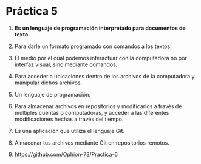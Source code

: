 # Práctica 5

1. **Es un lenguaje de programación interpretado para documentos de texto.**
2. Para darle un formato programado con comandos a los textos.
3. El medio por el cual podemos interactuar con la computadora no por interfaz visual, sino mediante comandos.
4. Para acceder a ubicaciones dentro de los archivos de la computadora y manipular dichos archivos.
5. Un lenguaje de programación.
6. Para almacenar archivos en repositorios y modificarlos a través de múltiples cuentas o computadoras, y acceder a las diferentes modificaciones hechas a través del tiempo.
7. Es una aplicación que utiliza el lenguaje Git.
8. Almacenar tus archivos mediante Git en repositorios remotos.

9. https://github.com/Ophion-73/Practica-6
